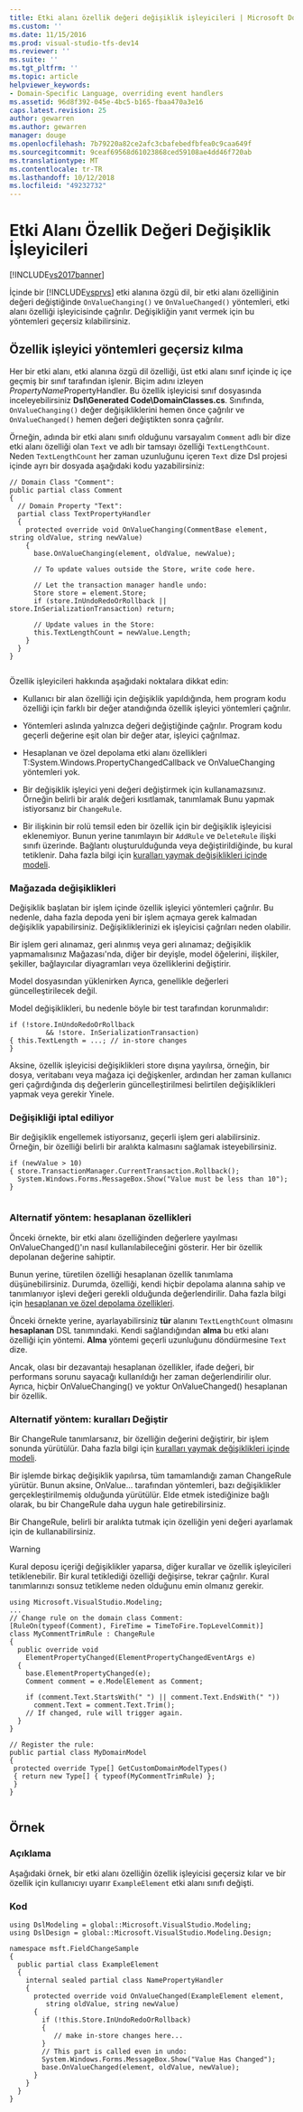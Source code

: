 ```yaml
---
title: Etki alanı özellik değeri değişiklik işleyicileri | Microsoft Docs
ms.custom: ''
ms.date: 11/15/2016
ms.prod: visual-studio-tfs-dev14
ms.reviewer: ''
ms.suite: ''
ms.tgt_pltfrm: ''
ms.topic: article
helpviewer_keywords:
- Domain-Specific Language, overriding event handlers
ms.assetid: 96d8f392-045e-4bc5-b165-fbaa470a3e16
caps.latest.revision: 25
author: gewarren
ms.author: gewarren
manager: douge
ms.openlocfilehash: 7b79220a82ce2afc3cbafebedfbfea0c9caa649f
ms.sourcegitcommit: 9ceaf69568d61023868ced59108ae4dd46f720ab
ms.translationtype: MT
ms.contentlocale: tr-TR
ms.lasthandoff: 10/12/2018
ms.locfileid: "49232732"
---
```

# <a name="domain-property-value-change-handlers"></a>Etki Alanı Özellik Değeri Değişiklik İşleyicileri
[!INCLUDE[vs2017banner](../includes/vs2017banner.md)]

İçinde bir [!INCLUDE[vsprvs](../includes/vsprvs-md.md)] etki alanına özgü dil, bir etki alanı özelliğinin değeri değiştiğinde `OnValueChanging()` ve `OnValueChanged()` yöntemleri, etki alanı özelliği işleyicisinde çağrılır. Değişikliğin yanıt vermek için bu yöntemleri geçersiz kılabilirsiniz.  
  
## <a name="overriding-the-property-handler-methods"></a>Özellik işleyici yöntemleri geçersiz kılma   
 Her bir etki alanı, etki alanına özgü dil özelliği, üst etki alanı sınıf içinde iç içe geçmiş bir sınıf tarafından işlenir. Biçim adını izleyen *PropertyName*PropertyHandler. Bu özellik işleyicisi sınıf dosyasında inceleyebilirsiniz **Dsl\Generated Code\DomainClasses.cs**. Sınıfında, `OnValueChanging()` değer değişikliklerini hemen önce çağrılır ve `OnValueChanged()` hemen değeri değiştikten sonra çağrılır.  
  
 Örneğin, adında bir etki alanı sınıfı olduğunu varsayalım `Comment` adlı bir dize etki alanı özelliği olan `Text` ve adlı bir tamsayı özelliği `TextLengthCount`. Neden `TextLengthCount` her zaman uzunluğunu içeren `Text` dize Dsl projesi içinde ayrı bir dosyada aşağıdaki kodu yazabilirsiniz:  
  
```  
// Domain Class "Comment":  
public partial class Comment   
{  
  // Domain Property "Text":  
  partial class TextPropertyHandler  
  {  
    protected override void OnValueChanging(CommentBase element, string oldValue, string newValue)  
    {  
      base.OnValueChanging(element, oldValue, newValue);  
  
      // To update values outside the Store, write code here.  
  
      // Let the transaction manager handle undo:  
      Store store = element.Store;  
      if (store.InUndoRedoOrRollback || store.InSerializationTransaction) return;  
  
      // Update values in the Store:  
      this.TextLengthCount = newValue.Length;  
    }  
  }  
}  
  
```  
  
 Özellik işleyicileri hakkında aşağıdaki noktalara dikkat edin:  
  
-   Kullanıcı bir alan özelliği için değişiklik yapıldığında, hem program kodu özelliği için farklı bir değer atandığında özellik işleyici yöntemleri çağrılır.  
  
-   Yöntemleri aslında yalnızca değeri değiştiğinde çağrılır. Program kodu geçerli değerine eşit olan bir değer atar, işleyici çağrılmaz.  
  
-   Hesaplanan ve özel depolama etki alanı özellikleri T:System.Windows.PropertyChangedCallback ve OnValueChanging yöntemleri yok.  
  
-   Bir değişiklik işleyici yeni değeri değiştirmek için kullanamazsınız. Örneğin belirli bir aralık değeri kısıtlamak, tanımlamak Bunu yapmak istiyorsanız bir `ChangeRule`.  
  
-   Bir ilişkinin bir rolü temsil eden bir özellik için bir değişiklik işleyicisi eklenemiyor. Bunun yerine tanımlayın bir `AddRule` ve `DeleteRule` ilişki sınıfı üzerinde. Bağlantı oluşturulduğunda veya değiştirildiğinde, bu kural tetiklenir. Daha fazla bilgi için [kuralları yaymak değişiklikleri içinde modeli](../modeling/rules-propagate-changes-within-the-model.md).  
  
### <a name="changes-in-and-out-of-the-store"></a>Mağazada değişiklikleri  
 Değişiklik başlatan bir işlem içinde özellik işleyici yöntemleri çağrılır. Bu nedenle, daha fazla depoda yeni bir işlem açmaya gerek kalmadan değişiklik yapabilirsiniz. Değişikliklerinizi ek işleyicisi çağrıları neden olabilir.  
  
 Bir işlem geri alınamaz, geri alınmış veya geri alınamaz; değişiklik yapmamalısınız Mağazası'nda, diğer bir deyişle, model öğelerini, ilişkiler, şekiller, bağlayıcılar diyagramları veya özelliklerini değiştirir.  
  
 Model dosyasından yüklenirken Ayrıca, genellikle değerleri güncelleştirilecek değil.  
  
 Model değişiklikleri, bu nedenle böyle bir test tarafından korunmalıdır:  
  
```  
if (!store.InUndoRedoOrRollback   
         && !store. InSerializationTransaction)  
{ this.TextLength = ...; // in-store changes   
}  
```  
  
 Aksine, özellik işleyicisi değişiklikleri store dışına yayılırsa, örneğin, bir dosya, veritabanı veya mağaza içi değişkenler, ardından her zaman kullanıcı geri çağırdığında dış değerlerin güncelleştirilmesi belirtilen değişiklikleri yapmak veya gerekir Yinele.  
  
### <a name="canceling-a-change"></a>Değişikliği iptal ediliyor  
 Bir değişiklik engellemek istiyorsanız, geçerli işlem geri alabilirsiniz. Örneğin, bir özelliği belirli bir aralıkta kalmasını sağlamak isteyebilirsiniz.  
  
```  
if (newValue > 10)   
{ store.TransactionManager.CurrentTransaction.Rollback();  
  System.Windows.Forms.MessageBox.Show("Value must be less than 10");  
}  
  
```  
  
### <a name="alternative-technique-calculated-properties"></a>Alternatif yöntem: hesaplanan özellikleri  
 Önceki örnekte, bir etki alanı özelliğinden değerlere yayılması OnValueChanged()'ın nasıl kullanılabileceğini gösterir. Her bir özellik depolanan değerine sahiptir.  
  
 Bunun yerine, türetilen özelliği hesaplanan özellik tanımlama düşünebilirsiniz. Durumda, özelliği, kendi hiçbir depolama alanına sahip ve tanımlanıyor işlevi değeri gerekli olduğunda değerlendirilir. Daha fazla bilgi için [hesaplanan ve özel depolama özellikleri](../modeling/calculated-and-custom-storage-properties.md).  
  
 Önceki örnekte yerine, ayarlayabilirsiniz **tür** alanını `TextLengthCount` olmasını **hesaplanan** DSL tanımındaki. Kendi sağlandığından **alma** bu etki alanı özelliği için yöntemi. **Alma** yöntemi geçerli uzunluğunu döndürmesine `Text` dize.  
  
 Ancak, olası bir dezavantajı hesaplanan özellikler, ifade değeri, bir performans sorunu sayacağı kullanıldığı her zaman değerlendirilir olur. Ayrıca, hiçbir OnValueChanging() ve yoktur OnValueChanged() hesaplanan bir özellik.  
  
### <a name="alternative-technique-change-rules"></a>Alternatif yöntem: kuralları Değiştir  
 Bir ChangeRule tanımlarsanız, bir özelliğin değerini değiştirir, bir işlem sonunda yürütülür.  Daha fazla bilgi için [kuralları yaymak değişiklikleri içinde modeli](../modeling/rules-propagate-changes-within-the-model.md).  
  
 Bir işlemde birkaç değişiklik yapılırsa, tüm tamamlandığı zaman ChangeRule yürütür. Bunun aksine, OnValue... tarafından yöntemleri, bazı değişiklikler gerçekleştirilmemiş olduğunda yürütülür. Elde etmek istediğinize bağlı olarak, bu bir ChangeRule daha uygun hale getirebilirsiniz.  
  
 Bir ChangeRule, belirli bir aralıkta tutmak için özelliğin yeni değeri ayarlamak için de kullanabilirsiniz.  
  
> [!WARNING]
>  Kural deposu içeriği değişiklikler yaparsa, diğer kurallar ve özellik işleyicileri tetiklenebilir. Bir kural tetiklediği özelliği değişirse, tekrar çağrılır. Kural tanımlarınızı sonsuz tetikleme neden olduğunu emin olmanız gerekir.  
  
```  
using Microsoft.VisualStudio.Modeling;   
...  
// Change rule on the domain class Comment:  
[RuleOn(typeof(Comment), FireTime = TimeToFire.TopLevelCommit)]   
class MyCommentTrimRule : ChangeRule  
{  
  public override void   
    ElementPropertyChanged(ElementPropertyChangedEventArgs e)  
  {  
    base.ElementPropertyChanged(e);  
    Comment comment = e.ModelElement as Comment;  
  
    if (comment.Text.StartsWith(" ") || comment.Text.EndsWith(" "))  
      comment.Text = comment.Text.Trim();  
    // If changed, rule will trigger again.  
  }  
}  
  
// Register the rule:   
public partial class MyDomainModel   
{  
 protected override Type[] GetCustomDomainModelTypes()   
 { return new Type[] { typeof(MyCommentTrimRule) };   
 }  
}  
  
```  
  
## <a name="example"></a>Örnek  
  
### <a name="description"></a>Açıklama  
 Aşağıdaki örnek, bir etki alanı özelliğin özellik işleyicisi geçersiz kılar ve bir özellik için kullanıcıyı uyarır `ExampleElement` etki alanı sınıfı değişti.  
  
### <a name="code"></a>Kod  
  
```  
using DslModeling = global::Microsoft.VisualStudio.Modeling;  
using DslDesign = global::Microsoft.VisualStudio.Modeling.Design;  
  
namespace msft.FieldChangeSample  
{  
  public partial class ExampleElement  
  {  
    internal sealed partial class NamePropertyHandler  
    {  
      protected override void OnValueChanged(ExampleElement element,  
         string oldValue, string newValue)  
      {  
        if (!this.Store.InUndoRedoOrRollback)  
        {  
           // make in-store changes here...  
        }  
        // This part is called even in undo:  
        System.Windows.Forms.MessageBox.Show("Value Has Changed");  
        base.OnValueChanged(element, oldValue, newValue);  
      }  
    }  
  }  
}  
```  
  


